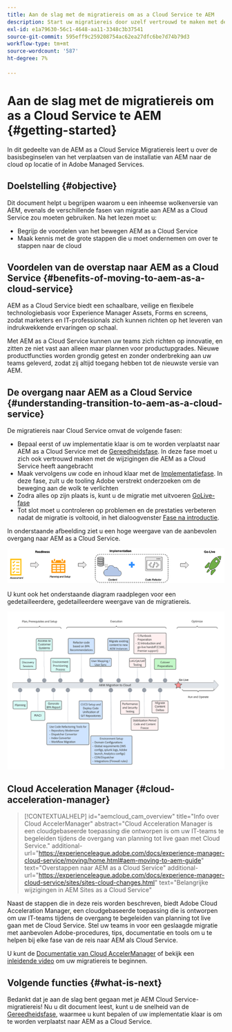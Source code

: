 ```yaml
---
title: Aan de slag met de migratiereis om as a Cloud Service te AEM
description: Start uw migratiereis door uzelf vertrouwd te maken met de basis van de overgang naar AEM as a Cloud Service
exl-id: e1a79630-56c1-4648-aa11-3348c3b37541
source-git-commit: 595eff9c259208754ac62ea27dfc6be7d74b79d3
workflow-type: tm+mt
source-wordcount: '587'
ht-degree: 7%

---
```


# Aan de slag met de migratiereis om as a Cloud Service te AEM {#getting-started}

In dit gedeelte van de AEM as a Cloud Service Migratiereis leert u over de basisbeginselen van het verplaatsen van de installatie van AEM naar de cloud op locatie of in Adobe Managed Services.

## Doelstelling {#objective}

Dit document helpt u begrijpen waarom u een inheemse wolkenversie van AEM, evenals de verschillende fasen van migratie aan AEM as a Cloud Service zou moeten gebruiken. Na het lezen moet u:

* Begrijp de voordelen van het bewegen AEM as a Cloud Service
* Maak kennis met de grote stappen die u moet ondernemen om over te stappen naar de cloud

## Voordelen van de overstap naar AEM as a Cloud Service {#benefits-of-moving-to-aem-as-a-cloud-service}

AEM as a Cloud Service biedt een schaalbare, veilige en flexibele technologiebasis voor Experience Manager Assets, Forms en screens, zodat marketers en IT-professionals zich kunnen richten op het leveren van indrukwekkende ervaringen op schaal.

Met AEM as a Cloud Service kunnen uw teams zich richten op innovatie, en zitten ze niet vast aan alleen maar plannen voor productupgrades. Nieuwe productfuncties worden grondig getest en zonder onderbreking aan uw teams geleverd, zodat zij altijd toegang hebben tot de nieuwste versie van AEM.

## De overgang naar AEM as a Cloud Service {#understanding-transition-to-aem-as-a-cloud-service}

De migratiereis naar Cloud Service omvat de volgende fasen:

* Bepaal eerst of uw implementatie klaar is om te worden verplaatst naar AEM as a Cloud Service met de [Gereedheidsfase](/help/journey-migration/readiness.md). In deze fase moet u zich ook vertrouwd maken met de wijzigingen die AEM as a Cloud Service heeft aangebracht
* Maak vervolgens uw code en inhoud klaar met de [Implementatiefase](/help/journey-migration/implementation.md). In deze fase, zult u de tooling Adobe verstrekt onderzoeken om de beweging aan de wolk te verlichten
* Zodra alles op zijn plaats is, kunt u de migratie met uitvoeren [GoLive-fase](/help/journey-migration/go-live.md)
* Tot slot moet u controleren op problemen en de prestaties verbeteren nadat de migratie is voltooid, in het dialoogvenster [Fase na introductie](/help/journey-migration/post-go-live.md).

In onderstaande afbeelding ziet u een hoge weergave van de aanbevolen overgang naar AEM as a Cloud Service.

![afbeelding](/help/journey-migration/assets/move-aemcloud-process.png)

U kunt ook het onderstaande diagram raadplegen voor een gedetailleerdere, gedetailleerdere weergave van de migratiereis.

![afbeelding](/help/journey-migration/assets/migration-process.png)

## Cloud Acceleration Manager {#cloud-acceleration-manager}

>[!CONTEXTUALHELP]
>id="aemcloud_cam_overview"
>title="Info over Cloud AccelerManager"
>abstract="Cloud Acceleration Manager is een cloudgebaseerde toepassing die ontworpen is om uw IT-teams te begeleiden tijdens de overgang van planning tot live gaan met Cloud Service."
>additional-url="https://experienceleague.adobe.com/docs/experience-manager-cloud-service/moving/home.html#aem-moving-to-aem-guide" text="Overstappen naar AEM as a Cloud Service"
>additional-url="https://experienceleague.adobe.com/docs/experience-manager-cloud-service/sites/sites-cloud-changes.html" text="Belangrijke wijzigingen in AEM Sites as a Cloud Service"

Naast de stappen die in deze reis worden beschreven, biedt Adobe Cloud Acceleration Manager, een cloudgebaseerde toepassing die is ontworpen om uw IT-teams tijdens de overgang te begeleiden van planning tot live gaan met de Cloud Service. Stel uw teams in voor een geslaagde migratie met aanbevolen Adobe-procedures, tips, documentatie en tools om u te helpen bij elke fase van de reis naar AEM als Cloud Service.

U kunt de [Documentatie van Cloud AccelerManager](/help/journey-migration/cloud-acceleration-manager/using-cam/getting-started-cam.md) of bekijk een [inleidende video](https://experienceleague.adobe.com/?launch=ExperienceManager-A-1-2021.1.migration&amp;recommended=ExperienceManager-A-1-2021.1.migration&amp;lang=en#dashboard/learning) om uw migratiereis te beginnen.

## Volgende functies {#what-is-next}

Bedankt dat je aan de slag bent gegaan met je AEM Cloud Service-migratiereis! Nu u dit document leest, kunt u de snelheid van de [Gereedheidsfase](/help/journey-migration/readiness.md), waarmee u kunt bepalen of uw implementatie klaar is om te worden verplaatst naar AEM as a Cloud Service.

